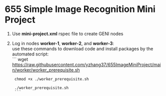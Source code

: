 # 655 Simple Image Recognition Mini Project

1. Use **mini-project.xml** rspec file to create GENI nodes    
	
2. Log in nodes **worker-1**, **worker-2**, and **worker-3**:   
		use these commands to download code and install packages by the automated script:    
		```
		wget https://raw.githubusercontent.com/yzhang37/655ImageMiniProject/main/worker/worker_prerequisite.sh    
		
		chmod +x ./worker_prerequisite.sh    
		
		./worker_prerequisite.sh    
		```
